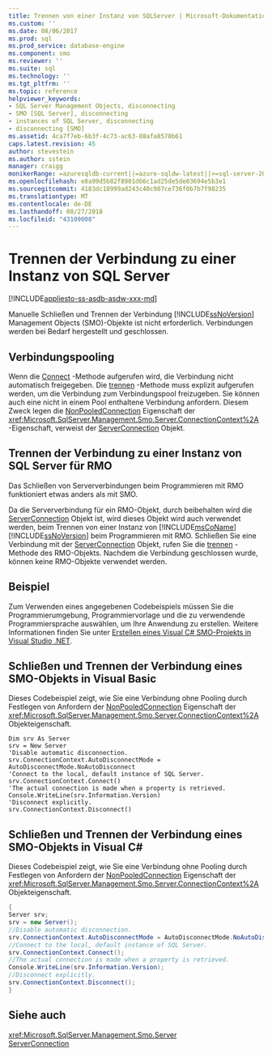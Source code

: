 ```yaml
---
title: Trennen von einer Instanz von SQLServer | Microsoft-Dokumentation
ms.custom: ''
ms.date: 08/06/2017
ms.prod: sql
ms.prod_service: database-engine
ms.component: smo
ms.reviewer: ''
ms.suite: sql
ms.technology: ''
ms.tgt_pltfrm: ''
ms.topic: reference
helpviewer_keywords:
- SQL Server Management Objects, disconnecting
- SMO [SQL Server], disconnecting
- instances of SQL Server, disconnecting
- disconnecting [SMO]
ms.assetid: 4ca7f7eb-6b3f-4c73-ac63-88afa8570b61
caps.latest.revision: 45
author: stevestein
ms.author: sstein
manager: craigg
monikerRange: =azuresqldb-current||=azure-sqldw-latest||>=sql-server-2016||=sqlallproducts-allversions||>=sql-server-linux-2017||=azuresqldb-mi-current
ms.openlocfilehash: e8a99d5b82f8901d66c1ad25de5de03694e5b3e1
ms.sourcegitcommit: 4183dc18999ad243c40c907ce736f0b7b7f98235
ms.translationtype: MT
ms.contentlocale: de-DE
ms.lasthandoff: 08/27/2018
ms.locfileid: "43109008"
---
```

# <a name="disconnecting-from-an-instance-of-sql-server"></a>Trennen der Verbindung zu einer Instanz von SQL Server
[!INCLUDE[appliesto-ss-asdb-asdw-xxx-md](../../../includes/appliesto-ss-asdb-asdw-xxx-md.md)]

  Manuelle Schließen und Trennen der Verbindung [!INCLUDE[ssNoVersion](../../../includes/ssnoversion-md.md)] Management Objects (SMO)-Objekte ist nicht erforderlich. Verbindungen werden bei Bedarf hergestellt und geschlossen.  
  
## <a name="connection-pooling"></a>Verbindungspooling  
 Wenn die [Connect](https://msdn.microsoft.com/library/microsoft.sqlserver.management.common.connectionmanager.connect) -Methode aufgerufen wird, die Verbindung nicht automatisch freigegeben. Die [trennen](https://msdn.microsoft.com/library/microsoft.sqlserver.management.common.connectionmanager.disconnect) -Methode muss explizit aufgerufen werden, um die Verbindung zum Verbindungspool freizugeben. Sie können auch eine nicht in einem Pool enthaltene Verbindung anfordern. Diesem Zweck legen die [NonPooledConnection](https://msdn.microsoft.com/library/microsoft.sqlserver.management.common.connectionsettings.nonpooledconnection) Eigenschaft der <xref:Microsoft.SqlServer.Management.Smo.Server.ConnectionContext%2A> -Eigenschaft, verweist der [ServerConnection](https://msdn.microsoft.com/library/microsoft.sqlserver.management.common.serverconnection.aspx) Objekt.  
  
## <a name="disconnecting-from-an-instance-of-sql-server-for-rmo"></a>Trennen der Verbindung zu einer Instanz von SQL&#160;Server für RMO  
 Das Schließen von Serververbindungen beim Programmieren mit RMO funktioniert etwas anders als mit SMO.  
  
 Da die Serververbindung für ein RMO-Objekt, durch beibehalten wird die [ServerConnection](https://msdn.microsoft.com/library/microsoft.sqlserver.management.common.serverconnection.aspx) Objekt ist, wird dieses Objekt wird auch verwendet werden, beim Trennen von einer Instanz von [!INCLUDE[msCoName](../../../includes/msconame-md.md)] [!INCLUDE[ssNoVersion](../../../includes/ssnoversion-md.md)] beim Programmieren mit RMO. Schließen Sie eine Verbindung mit der [ServerConnection](https://msdn.microsoft.com/library/microsoft.sqlserver.management.common.serverconnection.aspx) Objekt, rufen Sie die [trennen](https://msdn.microsoft.com/library/microsoft.sqlserver.management.common.connectionmanager.disconnect) -Methode des RMO-Objekts. Nachdem die Verbindung geschlossen wurde, können keine RMO-Objekte verwendet werden.  
  
## <a name="example"></a>Beispiel  
Zum Verwenden eines angegebenen Codebeispiels müssen Sie die Programmierumgebung, Programmiervorlage und die zu verwendende Programmiersprache auswählen, um Ihre Anwendung zu erstellen. Weitere Informationen finden Sie unter [Erstellen eines Visual C&#35; SMO-Projekts in Visual Studio .NET](../../../relational-databases/server-management-objects-smo/how-to-create-a-visual-csharp-smo-project-in-visual-studio-net.md).  
 
  
## <a name="closing-and-disconnecting-an-smo-object-in-visual-basic"></a>Schließen und Trennen der Verbindung eines SMO-Objekts in Visual Basic  
 Dieses Codebeispiel zeigt, wie Sie eine Verbindung ohne Pooling durch Festlegen von Anfordern der [NonPooledConnection](https://msdn.microsoft.com/library/microsoft.sqlserver.management.common.connectionsettings.nonpooledconnection) Eigenschaft der <xref:Microsoft.SqlServer.Management.Smo.Server.ConnectionContext%2A> Objekteigenschaft.  
  
```VBNET
Dim srv As Server
srv = New Server
'Disable automatic disconnection.
srv.ConnectionContext.AutoDisconnectMode = AutoDisconnectMode.NoAutoDisconnect
'Connect to the local, default instance of SQL Server.
srv.ConnectionContext.Connect()
'The actual connection is made when a property is retrieved.
Console.WriteLine(srv.Information.Version)
'Disconnect explicitly.
srv.ConnectionContext.Disconnect()
```
  
## <a name="closing-and-disconnecting-an-smo-object-in-visual-c"></a>Schließen und Trennen der Verbindung eines SMO-Objekts in Visual C#  
 Dieses Codebeispiel zeigt, wie Sie eine Verbindung ohne Pooling durch Festlegen von Anfordern der [NonPooledConnection](https://msdn.microsoft.com/library/microsoft.sqlserver.management.common.connectionsettings.nonpooledconnection) Eigenschaft der <xref:Microsoft.SqlServer.Management.Smo.Server.ConnectionContext%2A> Objekteigenschaft.  
  
```csharp  
{   
Server srv;   
srv = new Server();   
//Disable automatic disconnection.   
srv.ConnectionContext.AutoDisconnectMode = AutoDisconnectMode.NoAutoDisconnect;   
//Connect to the local, default instance of SQL Server.   
srv.ConnectionContext.Connect();   
//The actual connection is made when a property is retrieved.   
Console.WriteLine(srv.Information.Version);   
//Disconnect explicitly.   
srv.ConnectionContext.Disconnect();  
}  
```  
  
## <a name="see-also"></a>Siehe auch  
 <xref:Microsoft.SqlServer.Management.Smo.Server>   
 [ServerConnection](https://msdn.microsoft.com/library/microsoft.sqlserver.management.common.serverconnection.aspx)  
  
  
